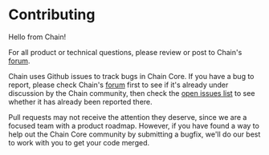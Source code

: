 # Contributing
Hello from Chain!

For all product or technical questions, please review or post to Chain's [forum](http://forums.chain.com/). 

Chain uses Github issues to track bugs in Chain Core. If you have a bug to report, please check Chain's [forum](http://forums.chain.com/) first to see if it's already under discussion by the Chain community, then check the [open issues list](https://github.com/chain/chain/issues) to see whether it has already been reported there.

Pull requests may not receive the attention they deserve, since we are a focused team with a product roadmap. However, if you have found a way to help out the Chain Core community by submitting a bugfix, we'll do our best to work with you to get your code merged.
